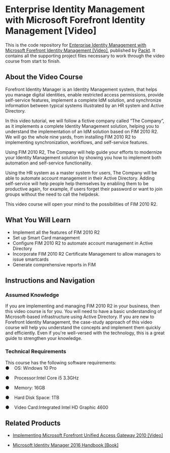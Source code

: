 
# Enterprise Identity Management with Microsoft Forefront Identity Management [Video]
This is the code repository for [Enterprise Identity Management with Microsoft Forefront Identity Management [Video]](https:utm_campaign=9781789952469), published by [Packt](https://www.packtpub.com/application-development/enterprise-identity-management-microsoft-forefront-identity-management-video). It contains all the supporting project files necessary to work through the video course from start to finish.
## About the Video Course
Forefront Identity Manager is an Identity Management system, that helps you manage digital identities, enable restricted access permissions, provide self-service features, implement a complete IdM solution, and synchronize information between typical systems illustrated by an HR system and Active Directory.

In this video tutorial, we will follow a fictive company called “The Company”, as it implements a complete Identity Management solution, helping you to understand the implementation of an IdM solution based on FIM 2010 R2. We will go the whole nine yards, from installing FIM 2010 R2 to implementing synchronization, workflows, and self-service features.

Using FIM 2010 R2, The Company will help guide your efforts to modernize your Identity Management solution by showing you how to implement both automation and self-service functionality.

Using the HR system as a master system for users, The Company will be able to automate account management in their Active Directory. Adding self-service will help people help themselves by enabling them to be productive again, for example, if users forget their password or want to join groups without the need to call the helpdesk.

This video course will open your mind to the possibilities of FIM 2010 R2.
<H2>What You Will Learn</H2>
<DIV class=book-info-will-learn-text>
<UL>
<LI>Implement all the features of FIM 2010 R2
<LI>Set up Smart Card management
<LI>Configure FIM 2010 R2 to automate account management in Active Directory
<LI>Incorporate FIM 2010 R2 Certificate Management to allow managers to issue smartcards
<LI>Generate comprehensive reports in FIM </LI></UL></DIV>

## Instructions and Navigation
### Assumed Knowledge
If you are implementing and managing FIM 2010 R2 in your business, then this video course is for you. You will need to have a basic understanding of Microsoft-based infrastructure using Active Directory. If you are new to Forefront Identity Management, the case-study approach of this video course will help you understand the concepts and implement them quickly and efficiently. Even if you're well-versed with the technology, this is a great guide to strengthen your knowledge.

### Technical Requirements
This course has the following software requirements:<br/>
●    OS: Windows 10 Pro


●    Processor:Intel Core i5 3.3GHz


●    Memory: 16GB

●    Hard Disk Space: 1TB


●    Video Card:Integrated Intel HD Graphic 4600

## Related Products
* [Implementing Microsoft Forefront Unified Access Gateway 2010 [Video]](https://www.packtpub.com/application-development/implementing-microsoft-forefront-unified-access-gateway-2010-video)

* [ Microsoft Identity Manager 2016 Handbook [Book] ](https://www.packtpub.com/virtualization-and-cloud/microsoft-identity-manager-2016-handbook)

